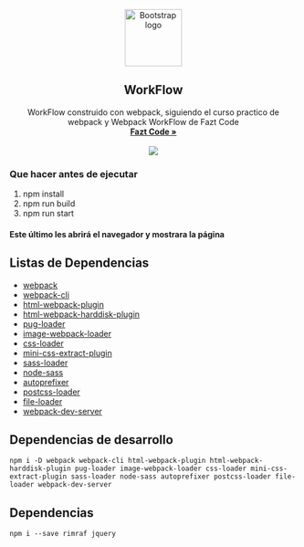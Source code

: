 <p align="center">
  <a href="https://getbootstrap.com/">
    <img src="https://res.cloudinary.com/yormian/image/upload/v1556061503/logo-plantilla.svg" alt="Bootstrap logo" width="100" height="100">
  </a>
</p>

<h2 align="center">WorkFlow</h2>

<p align="center">
  WorkFlow construido con webpack, siguiendo el curso practico de webpack y Webpack WorkFlow de Fazt Code
  <br>
  <a href="https://www.youtube.com/channel/UCMn28O1sQGochG94HdlthbA/videos"><strong>Fazt Code »</strong></a>
  <br>
  <br>

<img align="center" src="https://res.cloudinary.com/yormian/image/upload/v1556060900/logos.png">

### Que hacer antes de ejecutar
1. npm install
2. npm run build
3. npm run start 

#### Este último les abrirá el navegador y mostrara la página 

## Listas de Dependencias
- [webpack](https://github.com/webpack/webpack)
- [webpack-cli](https://www.npmjs.com/package/webpack-cli)
- [html-webpack-plugin](https://github.com/jantimon/html-webpack-plugin)
- [html-webpack-harddisk-plugin](https://github.com/jantimon/html-webpack-harddisk-plugin)
- [pug-loader](https://github.com/pugjs/pug-loader)
- [image-webpack-loader](https://github.com/tcoopman/image-webpack-loader#readme)
- [css-loader](https://github.com/webpack-contrib/css-loader)
- [mini-css-extract-plugin](https://github.com/webpack-contrib/mini-css-extract-plugin)
- [sass-loader](https://github.com/webpack-contrib/sass-loader)
- [node-sass](https://github.com/sass/node-sass)
- [autoprefixer](https://github.com/postcss/autoprefixer#readme)
- [postcss-loader](https://github.com/postcss/postcss-loader)
- [file-loader](https://github.com/webpack-contrib/file-loader)
- [webpack-dev-server](https://github.com/webpack/webpack-dev-server)

## Dependencias de desarrollo
```npm i -D webpack webpack-cli html-webpack-plugin html-webpack-harddisk-plugin pug-loader image-webpack-loader css-loader mini-css-extract-plugin sass-loader node-sass autoprefixer postcss-loader file-loader webpack-dev-server```

## Dependencias 
```npm i --save rimraf jquery```